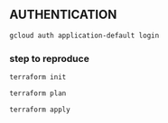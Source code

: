 ## AUTHENTICATION
```bash
gcloud auth application-default login
```
### step to reproduce
```bash
terraform init

terraform plan 

terraform apply
```


